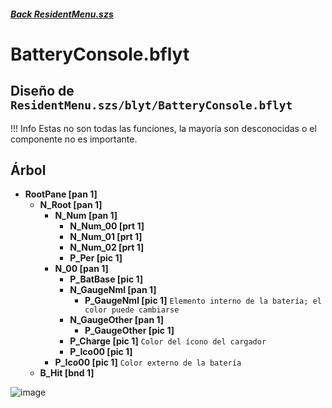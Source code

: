#####  [Back ResidentMenu.szs](../index.md)

# BatteryConsole.bflyt

## Diseño de `ResidentMenu.szs/blyt/BatteryConsole.bflyt`

<!-- prettier-ignore -->
!!! Info
    Estas no son todas las funciones, la mayoría son desconocidas o el componente no es importante.

## Árbol

-	**RootPane [pan 1]**
	-	**N_Root [pan 1]** 
		-	**N_Num [pan 1]**
			-	**N_Num_00 [prt 1]**
			-	**N_Num_01 [prt 1]**
			-	**N_Num_02 [prt 1]**
			-	**P_Per [pic 1]**
		-	**N_00 [pan 1]**
			-	**P_BatBase [pic 1]**
			-	**N_GaugeNml [pan 1]**
				-	**P_GaugeNml [pic 1]** `Elemento interno de la batería; el color puede cambiarse`
			-	**N_GaugeOther [pan 1]**
				-	**P_GaugeOther [pic 1]**
			-	**P_Charge [pic 1]** `Color del ícono del cargador`
			-	**P_Ico00 [pic 1]**
		-	**P_Ico00 [pic 1]** `Color externo de la batería`
	-	**B_Hit [bnd 1]**

![image](https://github.com/ElGatoFiestero/TutorialTemasNintendoSwitch/assets/159089859/a7f06652-7fb5-4e25-9ad7-5ae3fa60018b)

